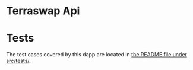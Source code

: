 # Terraswap Api

# Tests
The test cases covered by this dapp are located in [the README file under src/tests/](src/tests/README.md).
